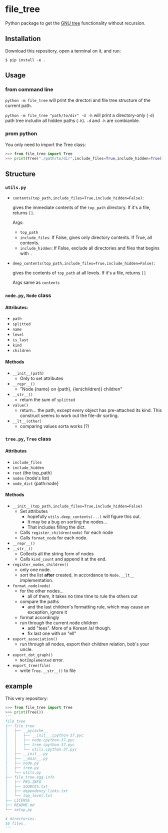 # file_tree
Python package to get the [GNU tree](https://linux.die.net/man/1/tree) functionality without recursion.

## Installation

Download this repository, open a terminal on it, and run:

```
$ pip install -e .
```

## Usage

### from command line

`python -m file_tree` will print the drectori and file tree structure of the current path.

`python -m file_tree "path/to/dir" -d -h` will print a directory-only (`-d`) path tree includin all hidden paths (`-h`). `-d` and `-h` are combianble.

### prom python

You only need to import the Tree class:

```python
>>> from file_tree import Tree
>>> print(Tree("./path/to/dir",include_files=True,include_hidden=True)) # this will print the tree
```



## Structure

### `utils.py`

- `contents(top_path,include_files=True,include_hidden=False)`:

  gives the immediate contents of the `top_path` directory. If it's a file, returns `[]`.

  Args:

  * `top_path`
  * `include_files`: If False, gives only directory contents. If True, all contents.
  * `include_hidden`: If False, exclude all directories and files that begins with `.`

- `deep_contents(top_path,include_files=True,include_hidden=False)`:

  gives the contents of `top_path` at all levels. If it's a file, returns `[]`

  Args same as `contents`

### `node.py`, `Node` class

#### Attributes:

- `path`
- `splitted`
- `name`
- `level`
- `is_last`
- `kind`
- `children`

#### Methods

- `__init__(path)`
    * Only to set attributes
- `__repr__()`
    * "Node {name} on {path}, {len(children)} children"
- `__str__()`
    * return the sum of `splitted`
- `value()`
	* return... the path, except every object has pre-attached its kind. This construct seems to work out the file-dir sorting.
- `__lt__(other)`
	* comparing values sorta works (?)

### `tree.py`, `Tree` class

#### Attributes

- `include_files`
- `include_hidden`
- `root` (the top_path)
- `nodes` (node's list)
- `node_dict` {path:node}

#### Methods

- `__init__(top_path,include_files=True,include_hidden=False)`
    - Set attributes
        - hopefully `utils.deep_contents(...)` will figure this out.
        - It may be a bug on sorting the nodes...
        - That includes filling the dict.
    - Calls `register_children(node)` for each node
    - Calls `format_node` for each node.
- `__repr__()`
- `__str__()`
    - Collects all the string form of nodes
    - Calls `kind_count` and append it at the end.
- `register_nodes_children()`
    - only one node.
    - sort the list **after** created, in accordance to `Node.__lt__` implementation.
- `format_node(node)`
    - for the other nodes...
        - all of them, it takes no time time to rule the others out
    - compare the paths
        - and the last children's formatting rule, which may cause an exception, ignore it
    - format accordingly
    - run through the current node children
        - add "tees". More of a Korean /a/ though.
        - fix last one with an "ell"
- `export_association()`
    - run through all nodes, export their children relation, bob's your uncle.
- `export_dot_graph()`
    - `NotImplemented` error.
- `export_tree(file)`
    - write `Tree.__str__()` to file


## example

This very repository:

```python
>>> from file_tree import Tree
>>> print(Tree())
'''
file_tree
├── file_tree
│   ├── __pycache__
│   │   ├── __init__.cpython-37.pyc
│   │   ├── node.cpython-37.pyc
│   │   ├── tree.cpython-37.pyc
│   │   └── utils.cpython-37.pyc
│   ├── __init__.py
│   ├── __main__.py
│   ├── node.py
│   ├── tree.py
│   └── utils.py
├── file_tree.egg-info
│   ├── PKG-INFO
│   ├── SOURCES.txt
│   ├── dependency_links.txt
│   └── top_level.txt
├── LICENSE
├── README.md
└── setup.py

4 directories.
16 files.
'''
```
